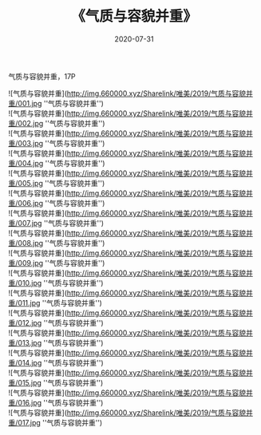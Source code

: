 ﻿---
layout: post
title:  《气质与容貌并重》
date:   2020-07-31
img: http://img.660000.xyz/Sharelink/唯美/2019/气质与容貌并重/000.jpg
categories: [美女, 清纯, 唯美]
---

气质与容貌并重，17P

![气质与容貌并重](http://img.660000.xyz/Sharelink/唯美/2019/气质与容貌并重/001.jpg ''气质与容貌并重'') <br>
![气质与容貌并重](http://img.660000.xyz/Sharelink/唯美/2019/气质与容貌并重/002.jpg ''气质与容貌并重'') <br>
![气质与容貌并重](http://img.660000.xyz/Sharelink/唯美/2019/气质与容貌并重/003.jpg ''气质与容貌并重'') <br>
![气质与容貌并重](http://img.660000.xyz/Sharelink/唯美/2019/气质与容貌并重/004.jpg ''气质与容貌并重'') <br>
![气质与容貌并重](http://img.660000.xyz/Sharelink/唯美/2019/气质与容貌并重/005.jpg ''气质与容貌并重'') <br>
![气质与容貌并重](http://img.660000.xyz/Sharelink/唯美/2019/气质与容貌并重/006.jpg ''气质与容貌并重'') <br>
![气质与容貌并重](http://img.660000.xyz/Sharelink/唯美/2019/气质与容貌并重/007.jpg ''气质与容貌并重'') <br>
![气质与容貌并重](http://img.660000.xyz/Sharelink/唯美/2019/气质与容貌并重/008.jpg ''气质与容貌并重'') <br>
![气质与容貌并重](http://img.660000.xyz/Sharelink/唯美/2019/气质与容貌并重/009.jpg ''气质与容貌并重'') <br>
![气质与容貌并重](http://img.660000.xyz/Sharelink/唯美/2019/气质与容貌并重/010.jpg ''气质与容貌并重'') <br>
![气质与容貌并重](http://img.660000.xyz/Sharelink/唯美/2019/气质与容貌并重/011.jpg ''气质与容貌并重'') <br>
![气质与容貌并重](http://img.660000.xyz/Sharelink/唯美/2019/气质与容貌并重/012.jpg ''气质与容貌并重'') <br>
![气质与容貌并重](http://img.660000.xyz/Sharelink/唯美/2019/气质与容貌并重/013.jpg ''气质与容貌并重'') <br>
![气质与容貌并重](http://img.660000.xyz/Sharelink/唯美/2019/气质与容貌并重/014.jpg ''气质与容貌并重'') <br>
![气质与容貌并重](http://img.660000.xyz/Sharelink/唯美/2019/气质与容貌并重/015.jpg ''气质与容貌并重'') <br>
![气质与容貌并重](http://img.660000.xyz/Sharelink/唯美/2019/气质与容貌并重/016.jpg ''气质与容貌并重'') <br>
![气质与容貌并重](http://img.660000.xyz/Sharelink/唯美/2019/气质与容貌并重/017.jpg ''气质与容貌并重'') <br>
